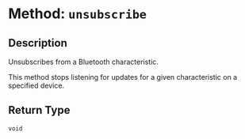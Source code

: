 # Method: `unsubscribe`

## Description

Unsubscribes from a Bluetooth characteristic.

 This method stops listening for updates for a given characteristic on a specified device.

## Return Type
`void`

